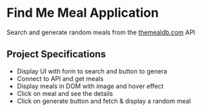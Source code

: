# Find Me Meal Application

Search and generate random meals from the [themealdb.com](https://www.themealdb.com) API

## Project Specifications

- Display UI with form to search and button to genera
- Connect to API and get meals
- Display meals in DOM with image and hover effect
- Click on meal and see the details
- Click on generate button and fetch & display a random meal
